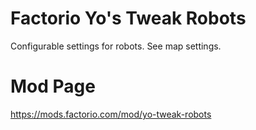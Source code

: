 # Factorio Yo's Tweak Robots
Configurable settings for robots. See map settings.

# Mod Page
https://mods.factorio.com/mod/yo-tweak-robots
